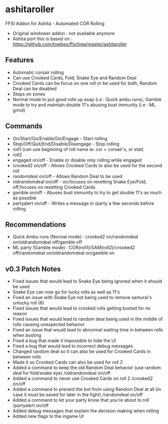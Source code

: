 # ashitaroller
FFXI Addon for Ashita - Automated COR Rolling

- Original windower addon : not available anymore
- Ashita port this is based on : https://github.com/towbes/ffxi/tree/master/ashitaroller

## Features
- Automatic corsair rolling
- Can use Crooked Cards, Fold, Snake Eye and Random Deal
- Crooked Cards can be focus on one roll or be used for both, Random Deal can be disabled
- Stops on zones
- Normal mode to put good rolls up asap (i.e : Quick ambu runs), Gamble mode to try and maintain double 11's abusing bust immunity (i.e : ML grind)

## Commands
- On/Start/Go/Enable/On/Engage - Start rolling  
- Stop/Off/Quit/End/Disable/Disengage - Stop rolling  
- roll1 <roll> (can use beginning of roll name ie: cor = corsair's, or stat)
- roll2 <roll>
- engaged on/off - Enable or disable only rolling while engaged
- crooked2 on/off - Allows Crooked Cards to also be used for the second roll
- randomdeal on/off - Allows Random Deal to be used
- oldrandomdeal on/off - on;focuses on resetting Snake Eye/Fold, off;focuses on resetting Crooked Cards
- gamble on/off - Abuses bust immunity to try to get double 11's as much as possible
- partyalert on/off - Writes a message in /party a few seconds before rolling

## Recommendations
- Quick Ambu runs (Normal mode) : crooked2 on/randomdeal on/oldrandomdeal off/gamble off
- ML party (Gamble mode) : COR(roll1)/SAM(roll2)/crooked2 off/randomdeal on/oldrandomdeal on/gamble on

## v0.3 Patch Notes

- Fixed issues that would lead to Snake Eye being ignored when it should be used
- Snake Eye can now go for lucky rolls as well as 11's
- Fixed an issue with Snake Eye not being used to remove samurai's unlucky roll (6)
- Fixed issues that would lead to crooked rolls getting busted for no reason
- Fixed issues that would lead to random deal being used in the middle of rolls causing unexpected behavior
- Fixed an issue that would lead to abnormal waiting time in between rolls when busting
- Fixed a bug that made it impossible to hide the UI
- Fixed a bug that would lead to incorrect debug messages
- Changed random deal so it can also be used for Crooked Cards in between rolls
- Made it so Crooked Cards can also be used for roll 2
- Added a command to keep the old Random Deal behavior (use random deal for fold/snake eye) /oldrandomdeal on/off
- Added a command to never use Crooked Cards on roll 2 /crooked2 on/off
- Added a command to prevent the bot from using Random Deal at all (in case it must be saved for later in the fight) /randomdeal on/off
- Added a command to let your party know that you're about to roll /partyalert on/off
- Added debug messages that explain the decision making when rolling
- Added new flags to the ingame UI
